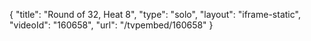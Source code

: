 {
    "title": "Round of 32, Heat 8",
    "type": "solo",
    "layout": "iframe-static",
    "videoId": "160658",
    "url": "\/tvpembed\/160658"
}